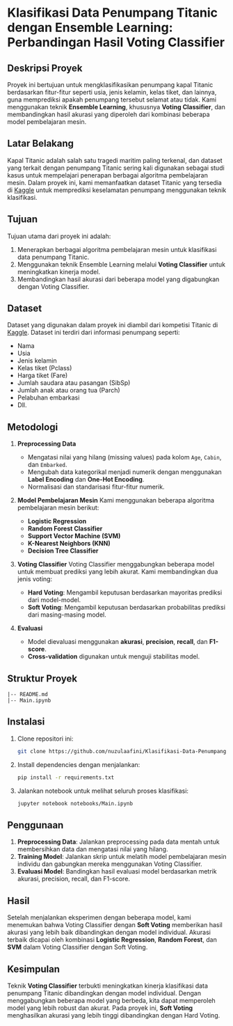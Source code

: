 # Klasifikasi Data Penumpang Titanic dengan Ensemble Learning: Perbandingan Hasil Voting Classifier

## Deskripsi Proyek

Proyek ini bertujuan untuk mengklasifikasikan penumpang kapal Titanic berdasarkan fitur-fitur seperti usia, jenis kelamin, kelas tiket, dan lainnya, guna memprediksi apakah penumpang tersebut selamat atau tidak. Kami menggunakan teknik **Ensemble Learning**, khususnya **Voting Classifier**, dan membandingkan hasil akurasi yang diperoleh dari kombinasi beberapa model pembelajaran mesin.

## Latar Belakang

Kapal Titanic adalah salah satu tragedi maritim paling terkenal, dan dataset yang terkait dengan penumpang Titanic sering kali digunakan sebagai studi kasus untuk mempelajari penerapan berbagai algoritma pembelajaran mesin. Dalam proyek ini, kami memanfaatkan dataset Titanic yang tersedia di [Kaggle](https://www.kaggle.com/c/titanic) untuk memprediksi keselamatan penumpang menggunakan teknik klasifikasi.

## Tujuan

Tujuan utama dari proyek ini adalah:
1. Menerapkan berbagai algoritma pembelajaran mesin untuk klasifikasi data penumpang Titanic.
2. Menggunakan teknik Ensemble Learning melalui **Voting Classifier** untuk meningkatkan kinerja model.
3. Membandingkan hasil akurasi dari beberapa model yang digabungkan dengan Voting Classifier.

## Dataset

Dataset yang digunakan dalam proyek ini diambil dari kompetisi Titanic di [Kaggle](https://www.kaggle.com/c/titanic). Dataset ini terdiri dari informasi penumpang seperti:
- Nama
- Usia
- Jenis kelamin
- Kelas tiket (Pclass)
- Harga tiket (Fare)
- Jumlah saudara atau pasangan (SibSp)
- Jumlah anak atau orang tua (Parch)
- Pelabuhan embarkasi
- Dll.

## Metodologi

1. **Preprocessing Data**
   - Mengatasi nilai yang hilang (missing values) pada kolom `Age`, `Cabin`, dan `Embarked`.
   - Mengubah data kategorikal menjadi numerik dengan menggunakan **Label Encoding** dan **One-Hot Encoding**.
   - Normalisasi dan standarisasi fitur-fitur numerik.

2. **Model Pembelajaran Mesin**
   Kami menggunakan beberapa algoritma pembelajaran mesin berikut:
   - **Logistic Regression**
   - **Random Forest Classifier**
   - **Support Vector Machine (SVM)**
   - **K-Nearest Neighbors (KNN)**
   - **Decision Tree Classifier**

3. **Voting Classifier**
   Voting Classifier menggabungkan beberapa model untuk membuat prediksi yang lebih akurat. Kami membandingkan dua jenis voting:
   - **Hard Voting**: Mengambil keputusan berdasarkan mayoritas prediksi dari model-model.
   - **Soft Voting**: Mengambil keputusan berdasarkan probabilitas prediksi dari masing-masing model.

4. **Evaluasi**
   - Model dievaluasi menggunakan **akurasi**, **precision**, **recall**, dan **F1-score**.
   - **Cross-validation** digunakan untuk menguji stabilitas model.

## Struktur Proyek

```
|-- README.md
|-- Main.ipynb
```

## Instalasi

1. Clone repositori ini:

   ```bash
   git clone https://github.com/nuzulaafini/Klasifikasi-Data-Penumpang-Titanic-dengan-Ensemble-Learning-Perbandingan-Hasil-Voting-Classifier.ipynb-.git
   ```

2. Install dependencies dengan menjalankan:

   ```bash
   pip install -r requirements.txt
   ```

3. Jalankan notebook untuk melihat seluruh proses klasifikasi:

   ```bash
   jupyter notebook notebooks/Main.ipynb
   ```

## Penggunaan

1. **Preprocessing Data**: Jalankan preprocessing pada data mentah untuk membersihkan data dan mengatasi nilai yang hilang.
2. **Training Model**: Jalankan skrip untuk melatih model pembelajaran mesin individu dan gabungkan mereka menggunakan Voting Classifier.
3. **Evaluasi Model**: Bandingkan hasil evaluasi model berdasarkan metrik akurasi, precision, recall, dan F1-score.

## Hasil

Setelah menjalankan eksperimen dengan beberapa model, kami menemukan bahwa Voting Classifier dengan **Soft Voting** memberikan hasil akurasi yang lebih baik dibandingkan dengan model individual. Akurasi terbaik dicapai oleh kombinasi **Logistic Regression**, **Random Forest**, dan **SVM** dalam Voting Classifier dengan Soft Voting.

## Kesimpulan

Teknik **Voting Classifier** terbukti meningkatkan kinerja klasifikasi data penumpang Titanic dibandingkan dengan model individual. Dengan menggabungkan beberapa model yang berbeda, kita dapat memperoleh model yang lebih robust dan akurat. Pada proyek ini, **Soft Voting** menghasilkan akurasi yang lebih tinggi dibandingkan dengan Hard Voting.
